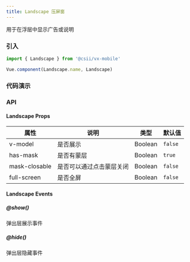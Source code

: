 ```yaml
---
title: Landscape 压屏窗
---
```


用于在浮层中显示广告或说明

### 引入

```javascript
import { Landscape } from '@csii/vx-mobile'

Vue.component(Landscape.name, Landscape)
```

### 代码演示
<!-- DEMO -->

### API

#### Landscape Props
|属性 | 说明 | 类型 | 默认值|
|----|-----|------|------|
|v-model|是否展示|Boolean|`false`|
|has-mask|是否有蒙层|Boolean|`true`|
|mask-closable|是否可以通过点击蒙层关闭|Boolean|`false`|
|full-screen|是否全屏|Boolean|`false`|

#### Landscape Events

##### @show()
弹出层展示事件

##### @hide()
弹出层隐藏事件
